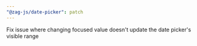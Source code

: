 ```yaml
---
"@zag-js/date-picker": patch
---
```


Fix issue where changing focused value doesn't update the date picker's visible range
